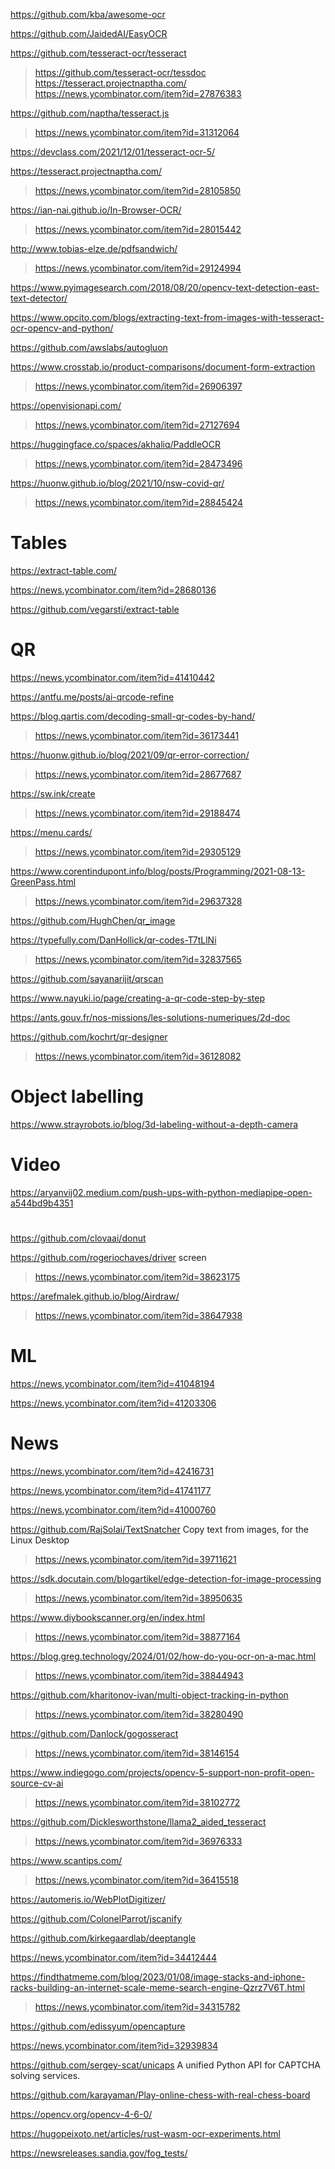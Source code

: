 https://github.com/kba/awesome-ocr

https://github.com/JaidedAI/EasyOCR

https://github.com/tesseract-ocr/tesseract
> https://github.com/tesseract-ocr/tessdoc
> https://tesseract.projectnaptha.com/
> https://news.ycombinator.com/item?id=27876383

https://github.com/naptha/tesseract.js
> https://news.ycombinator.com/item?id=31312064

https://devclass.com/2021/12/01/tesseract-ocr-5/

https://tesseract.projectnaptha.com/
> https://news.ycombinator.com/item?id=28105850

https://ian-nai.github.io/In-Browser-OCR/
> https://news.ycombinator.com/item?id=28015442

http://www.tobias-elze.de/pdfsandwich/
> https://news.ycombinator.com/item?id=29124994

https://www.pyimagesearch.com/2018/08/20/opencv-text-detection-east-text-detector/

https://www.opcito.com/blogs/extracting-text-from-images-with-tesseract-ocr-opencv-and-python/

https://github.com/awslabs/autogluon

https://www.crosstab.io/product-comparisons/document-form-extraction
> https://news.ycombinator.com/item?id=26906397

https://openvisionapi.com/
> https://news.ycombinator.com/item?id=27127694

https://huggingface.co/spaces/akhaliq/PaddleOCR
> https://news.ycombinator.com/item?id=28473496

https://huonw.github.io/blog/2021/10/nsw-covid-qr/
> https://news.ycombinator.com/item?id=28845424

# Tables
https://extract-table.com/

https://news.ycombinator.com/item?id=28680136

https://github.com/vegarsti/extract-table

# QR
https://news.ycombinator.com/item?id=41410442

https://antfu.me/posts/ai-qrcode-refine

https://blog.qartis.com/decoding-small-qr-codes-by-hand/
> https://news.ycombinator.com/item?id=36173441

https://huonw.github.io/blog/2021/09/qr-error-correction/
> https://news.ycombinator.com/item?id=28677687

https://sw.ink/create
> https://news.ycombinator.com/item?id=29188474

https://menu.cards/
> https://news.ycombinator.com/item?id=29305129

https://www.corentindupont.info/blog/posts/Programming/2021-08-13-GreenPass.html
> https://news.ycombinator.com/item?id=29637328

https://github.com/HughChen/qr_image

https://typefully.com/DanHollick/qr-codes-T7tLlNi
> https://news.ycombinator.com/item?id=32837565

https://github.com/sayanarijit/qrscan

https://www.nayuki.io/page/creating-a-qr-code-step-by-step

https://ants.gouv.fr/nos-missions/les-solutions-numeriques/2d-doc

https://github.com/kochrt/qr-designer
> https://news.ycombinator.com/item?id=36128082

# Object labelling
https://www.strayrobots.io/blog/3d-labeling-without-a-depth-camera

# Video
https://aryanvij02.medium.com/push-ups-with-python-mediapipe-open-a544bd9b4351

# 
https://github.com/clovaai/donut

https://github.com/rogeriochaves/driver screen
> https://news.ycombinator.com/item?id=38623175

https://arefmalek.github.io/blog/Airdraw/
> https://news.ycombinator.com/item?id=38647938

# ML
https://news.ycombinator.com/item?id=41048194

https://news.ycombinator.com/item?id=41203306

# News
https://news.ycombinator.com/item?id=42416731

https://news.ycombinator.com/item?id=41741177

https://news.ycombinator.com/item?id=41000760

https://github.com/RajSolai/TextSnatcher Copy text from images, for the Linux Desktop
> https://news.ycombinator.com/item?id=39711621

https://sdk.docutain.com/blogartikel/edge-detection-for-image-processing
> https://news.ycombinator.com/item?id=38950635

https://www.diybookscanner.org/en/index.html
> https://news.ycombinator.com/item?id=38877164

https://blog.greg.technology/2024/01/02/how-do-you-ocr-on-a-mac.html
> https://news.ycombinator.com/item?id=38844943

https://github.com/kharitonov-ivan/multi-object-tracking-in-python
> https://news.ycombinator.com/item?id=38280490

https://github.com/Danlock/gogosseract
> https://news.ycombinator.com/item?id=38146154

https://www.indiegogo.com/projects/opencv-5-support-non-profit-open-source-cv-ai
> https://news.ycombinator.com/item?id=38102772

https://github.com/Dicklesworthstone/llama2_aided_tesseract
> https://news.ycombinator.com/item?id=36976333

https://www.scantips.com/
> https://news.ycombinator.com/item?id=36415518

https://automeris.io/WebPlotDigitizer/

https://github.com/ColonelParrot/jscanify

https://github.com/kirkegaardlab/deeptangle

https://news.ycombinator.com/item?id=34412444

https://findthatmeme.com/blog/2023/01/08/image-stacks-and-iphone-racks-building-an-internet-scale-meme-search-engine-Qzrz7V6T.html
> https://news.ycombinator.com/item?id=34315782

https://github.com/edissyum/opencapture

https://news.ycombinator.com/item?id=32939834

https://github.com/sergey-scat/unicaps A unified Python API for CAPTCHA solving services. 

https://github.com/karayaman/Play-online-chess-with-real-chess-board

https://opencv.org/opencv-4-6-0/

https://hugopeixoto.net/articles/rust-wasm-ocr-experiments.html

https://newsreleases.sandia.gov/fog_tests/